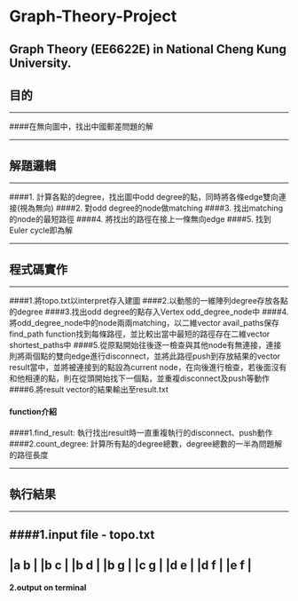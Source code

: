 # Graph-Theory-Project
Graph Theory (EE6622E) in National Cheng Kung University.
-------
## 目的
-------
####在無向圖中，找出中國郵差問題的解

-------
## 解題邏輯
-------
####1. 計算各點的degree，找出圖中odd degree的點，同時將各條edge雙向連接(視為無向)
####2. 對odd degree的node做matching
####3. 找出matching的node的最短路徑
####4. 將找出的路徑在接上一條無向edge
####5. 找到Euler cycle即為解

-------
## 程式碼實作
-------
####1.將topo.txt以interpret存入建圖
####2.以動態的一維陣列degree存放各點的degree
####3.找出odd degree的點存入Vertex odd_degree_node中
####4.將odd_degree_node中的node兩兩matching，以二維vector avail_paths保存find_path function找到每條路徑，並比較出當中最短的路徑存在二維vector shortest_paths中
####5.從原點開始往後逐一檢查與其他node有無連接，連接則將兩個點的雙向edge進行disconnect，並將此路徑push到存放結果的vector result當中，並將被連接到的點設為current node，在向後進行檢查，若後面沒有和他相連的點，則在從頭開始找下一個點，並重複disconnect及push等動作
####6.將result vector的結果輸出至result.txt

#### function介紹
####1.find_result: 執行找出result時一直重複執行的disconnect、push動作
####2.count_degree: 計算所有點的degree總數，degree總數的一半為問題解的路徑長度

-------
## 執行結果
-------
####1.input file - topo.txt
-----
|a b |
|b c |
|b d |
|b g |
|c g |
|d e |
|d f |
|e f |
------
#### 2.output on terminal
